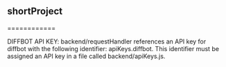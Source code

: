 ## shortProject ##
============

DIFFBOT API KEY: 
  backend/requestHandler references an API key for diffbot with the following identifier: apiKeys.diffbot. This identifier must be assigned an API key in a 
  file called backend/apiKeys.js.